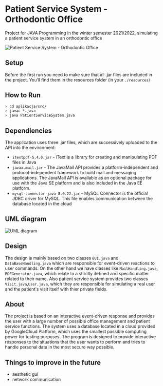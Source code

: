 # Patient Service System - Orthodontic Office

Project for JAVA Programming in the winter semester 2021/2022, simulating a patient service system in an orthodontic office

![Patient Service System - Orthodontic Office](https://github.com/Adam1904/SystemObslugiPacjenta-GabinetOrtodontyczny/blob/main/resources/icon.JPG)

## Setup

Before the first run you need to make sure that all .jar files are included in the project. You'll find them in the resources folder (in your `./resources`)

## How to Run

```sh
> cd aplikacja/src/
> javac *.java
> java PatientServiceSystem.java
```

## Dependiencies 

The application uses three .jar files, which are successively uploaded to the API into the environment:
- `itextpdf-5.4.0.jar` - iText is a library for creating and manipulating PDF files in Java 
- `javax.mail.jar` - The JavaMail API provides a platform-independent and protocol-independent framework to build mail and messaging applications. The JavaMail API is available as an optional package for use with the Java SE platform and is also included in the Java EE platform.
- `mysql-connector-java-8.0.22.jar` - MySQL Connector is the official JDBC driver for MySQL. This file enables communication between the database located in the cloud

## UML diagram

![UML diagram](https://github.com/Adam1904/SystemObslugiPacjenta-GabinetOrtodontyczny/blob/main/documentation/UML.png)

## Design

The design is mainly based on two classes `GUI.java` and `DataBaseHandling.java` which are responsible for event-driven reactions to user commands. On the other hand we have classes like `MailHandling.java`, `PDFGenerator.java`, which relate to a strictly defined and specific matter related to their name. Also patient service system provides two classes `Visit.java`,`User.java`, which they are responsible for simulating a real user and the patient's visit itself with thier private fields.

## About

The project is based on an interactive event-driven response and provides the user with a large number of possible office management and patient service functions.
The system uses a database located in a cloud provided by GoogleCloud Platform, which uses the smallest possible computing power for testing purposes.
The program is designed to provide interactive responses to the situations that the user wants to perform and tries to handle personal data in the most secure way possible.

## Things to improve in the future

- aesthetic gui
- network communication
